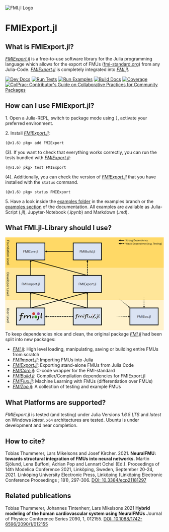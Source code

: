 ![FMI.jl Logo](https://github.com/ThummeTo/FMI.jl/blob/main/logo/dark/fmijl_logo_640_320.png?raw=true "FMI.jl Logo")
# FMIExport.jl

## What is FMIExport.jl?
[*FMIExport.jl*](https://github.com/ThummeTo/FMIExport.jl) is a free-to-use software library for the Julia programming language which allows for the export of FMUs ([fmi-standard.org](http://fmi-standard.org/)) from any Julia-Code. [*FMIExport.jl*](https://github.com/ThummeTo/FMIExport.jl) is completely integrated into [*FMI.jl*](https://github.com/ThummeTo/FMI.jl).

[![Dev Docs](https://img.shields.io/badge/docs-dev-blue.svg)](https://ThummeTo.github.io/FMIExport.jl/dev) 
[![Run Tests](https://github.com/ThummeTo/FMIExport.jl/actions/workflows/Test.yml/badge.svg)](https://github.com/ThummeTo/FMIExport.jl/actions/workflows/Test.yml)
[![Run Examples](https://github.com/ThummeTo/FMIExport.jl/actions/workflows/Example.yml/badge.svg)](https://github.com/ThummeTo/FMIExport.jl/actions/workflows/Example.yml)
[![Build Docs](https://github.com/ThummeTo/FMIExport.jl/actions/workflows/Documentation.yml/badge.svg)](https://github.com/ThummeTo/FMIExport.jl/actions/workflows/Documentation.yml)
[![Coverage](https://codecov.io/gh/ThummeTo/FMIExport.jl/branch/main/graph/badge.svg)](https://codecov.io/gh/ThummeTo/FMIExport.jl)
[![ColPrac: Contributor's Guide on Collaborative Practices for Community Packages](https://img.shields.io/badge/ColPrac-Contributor's%20Guide-blueviolet)](https://github.com/SciML/ColPrac)

## How can I use FMIExport.jl?

1\. Open a Julia-REPL, switch to package mode using `]`, activate your preferred environment.

2\. Install [*FMIExport.jl*](https://github.com/ThummeTo/FMIExport.jl):
```julia-repl
(@v1.6) pkg> add FMIExport
```

(3)\. If you want to check that everything works correctly, you can run the tests bundled with [*FMIExport.jl*](https://github.com/ThummeTo/FMIExport.jl):
```julia-repl
(@v1.6) pkg> test FMIExport
```

(4)\. Additionally, you can check the version of [*FMIExport.jl*](https://github.com/ThummeTo/FMIExport.jl) that you have installed with the ```status``` command.
```julia-repl
(@v1.6) pkg> status FMIExport
```

5\. Have a look inside the [examples folder](https://github.com/ThummeTo/FMIExport.jl/tree/examples/examples) in the examples branch or the [examples section](https://thummeto.github.io/FMIExport.jl/dev/examples/overview/) of the documentation. All examples are available as Julia-Script (*.jl*), Jupyter-Notebook (*.ipynb*) and Markdown (*.md*).

## What FMI.jl-Library should I use?
![FMI.jl Logo](https://github.com/ThummeTo/FMI.jl/blob/main/docs/src/assets/FMI_JL_family.png?raw=true "FMI.jl Family")
To keep dependencies nice and clean, the original package [*FMI.jl*](https://github.com/ThummeTo/FMI.jl) had been split into new packages:
- [*FMI.jl*](https://github.com/ThummeTo/FMI.jl): High level loading, manipulating, saving or building entire FMUs from scratch
- [*FMIImport.jl*](https://github.com/ThummeTo/FMIImport.jl): Importing FMUs into Julia
- [*FMIExport.jl*](https://github.com/ThummeTo/FMIExport.jl): Exporting stand-alone FMUs from Julia Code
- [*FMICore.jl*](https://github.com/ThummeTo/FMICore.jl): C-code wrapper for the FMI-standard
- [*FMIBuild.jl*](https://github.com/ThummeTo/FMIBuild.jl): Compiler/Compilation dependencies for FMIExport.jl
- [*FMIFlux.jl*](https://github.com/ThummeTo/FMIFlux.jl): Machine Learning with FMUs (differentiation over FMUs)
- [*FMIZoo.jl*](https://github.com/ThummeTo/FMIZoo.jl): A collection of testing and example FMUs

## What Platforms are supported?
*FMIExport.jl* is tested (and testing) under Julia Versions *1.6.5 LTS* and *latest* on Windows *latest*. `x64` architectures are tested. Ubuntu is under development and near completion.

## How to cite?
Tobias Thummerer, Lars Mikelsons and Josef Kircher. 2021. **NeuralFMU: towards structural integration of FMUs into neural networks.** Martin Sjölund, Lena Buffoni, Adrian Pop and Lennart Ochel (Ed.). Proceedings of 14th Modelica Conference 2021, Linköping, Sweden, September 20-24, 2021. Linköping University Electronic Press, Linköping (Linköping Electronic Conference Proceedings ; 181), 297-306. [DOI: 10.3384/ecp21181297](https://doi.org/10.3384/ecp21181297)

## Related publications
Tobias Thummerer, Johannes Tintenherr, Lars Mikelsons 2021 **Hybrid modeling of the human cardiovascular system using NeuralFMUs** Journal of Physics: Conference Series 2090, 1, 012155. [DOI: 10.1088/1742-6596/2090/1/012155](https://doi.org/10.1088/1742-6596/2090/1/012155)
